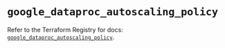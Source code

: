 # `google_dataproc_autoscaling_policy`

Refer to the Terraform Registry for docs: [`google_dataproc_autoscaling_policy`](https://registry.terraform.io/providers/drfaust92/google/4.16.4/docs/resources/dataproc_autoscaling_policy).
